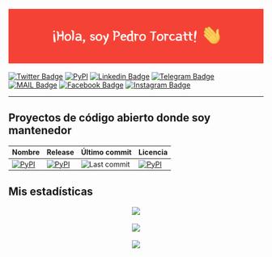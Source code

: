 <p align="center"><img src="banner.gif"></p>

[![Twitter Badge](https://img.shields.io/badge/-@jalkhov-1ca0f1?style=flat-square&labelColor=1ca0f1&logo=twitter&logoColor=white)](https://twitter.com/jalkhov) [![PyPI](https://img.shields.io/badge/PyPi-FFD43B?style=flat-square&logo=python&logoColor=darkgreen)](https://pypi.org/user/jalkhov/) [![Linkedin Badge](https://img.shields.io/badge/-jalkhov-blue?style=flat-square&logo=Linkedin&logoColor=white)](https://www.linkedin.com/in/jalkhov/) [![Telegram Badge](https://img.shields.io/badge/Telegram-2CA5E0?style=flat-square&logo=telegram&logoColor=white)](https://t.me/jalkhov) [![MAIL Badge](https://img.shields.io/badge/-pedrotorcattsoto@gmail.com-c14438?style=flat-square&logo=Gmail&logoColor=white)](mailto:pedrotorcattsoto@gmail.com) [![Facebook Badge](https://img.shields.io/badge/Facebook-1877F2?style=flat-square&logo=facebook&logoColor=white)](https://instagram.com/gabor_bernat) [![Instagram Badge](https://img.shields.io/badge/Instagram-E4405F?style=flat-square&logo=instagram&logoColor=white)](https://instagram.com/gabor_bernat)

<hr>

## Proyectos de código abierto donde soy mantenedor

| Nombre                                                       | Release                                                      | Último commit                                                | Licencia                                                     |
| ------------------------------------------------------------ | ------------------------------------------------------------ | ------------------------------------------------------------ | ------------------------------------------------------------ |
| [![PyPI](https://flat.badgen.net/badge/Jamstack/Python/green)](https://github.com/Abdur-rahmaanJ/jamstack) | [![PyPI](https://flat.badgen.net/github/release/Abdur-rahmaanJ/jamstack?label=PyPi)](https://pypi.org/project/jamstack) | ![Last commit](https://img.shields.io/github/last-commit/Abdur-rahmaanJ/jamstack?&style=flat-square) | [![PyPI](https://flat.badgen.net/badge/license/MIT/blue)](https://github.com/Abdur-rahmaanJ/jamstack/blob/stable/LICENSE) |

## Mis estadísticas

<p align="center">
<img src="http://github-readme-streak-stats.herokuapp.com?user=Jalkhov&theme=shades-of-purple&hide_border=true">
</p>

<p align="center">
<img src="https://github-readme-stats.vercel.app/api/top-langs/?username=Jalkhov&theme=radical">
</p>

<p align="center">
<a href="https://www.buymeacoffee.com/Jalkhov"><img src="https://img.shields.io/badge/Buy_Me_A_Coffee-FFDD00?style=for-the-badge&logo=buy-me-a-coffee&logoColor=black"></a>
</p>

